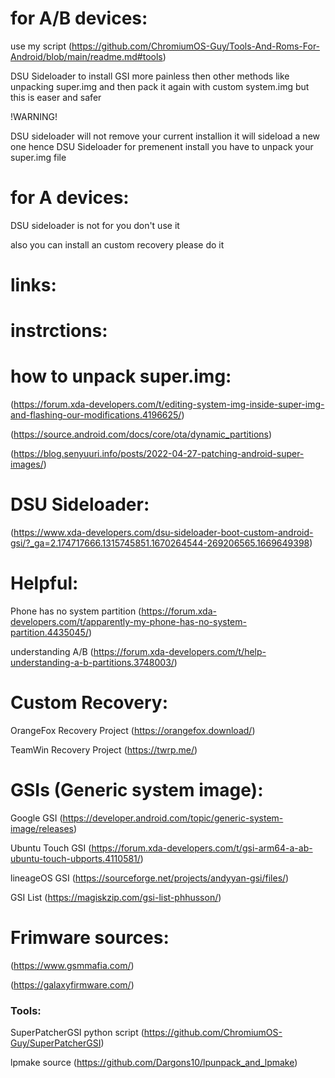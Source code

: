 # for A/B devices:
use my script (https://github.com/ChromiumOS-Guy/Tools-And-Roms-For-Android/blob/main/readme.md#tools)

DSU Sideloader to install GSI more painless then other methods like unpacking super.img and then pack it again with custom system.img but this is easer and safer

!WARNING!

DSU sideloader will not remove your current installion it will sideload a new one hence DSU Sideloader for premenent install you have to unpack your super.img file
# for A devices:
DSU sideloader is not for you don't use it

also you can install an custom recovery please do it

# links:
# instrctions:
# how to unpack super.img:
(https://forum.xda-developers.com/t/editing-system-img-inside-super-img-and-flashing-our-modifications.4196625/)

(https://source.android.com/docs/core/ota/dynamic_partitions)

(https://blog.senyuuri.info/posts/2022-04-27-patching-android-super-images/)

# DSU Sideloader:
(https://www.xda-developers.com/dsu-sideloader-boot-custom-android-gsi/?_ga=2.174717666.1315745851.1670264544-269206565.1669649398)
# Helpful:
Phone has no system partition (https://forum.xda-developers.com/t/apparently-my-phone-has-no-system-partition.4435045/)

understanding A/B (https://forum.xda-developers.com/t/help-understanding-a-b-partitions.3748003/)
# Custom Recovery:
OrangeFox Recovery Project (https://orangefox.download/)

TeamWin Recovery Project (https://twrp.me/)
# GSIs (Generic system image):
Google GSI (https://developer.android.com/topic/generic-system-image/releases)

Ubuntu Touch GSI (https://forum.xda-developers.com/t/gsi-arm64-a-ab-ubuntu-touch-ubports.4110581/)

lineageOS GSI (https://sourceforge.net/projects/andyyan-gsi/files/)

GSI List (https://magiskzip.com/gsi-list-phhusson/)

# Frimware sources:
(https://www.gsmmafia.com/)

(https://galaxyfirmware.com/)

### Tools:
SuperPatcherGSI python script (https://github.com/ChromiumOS-Guy/SuperPatcherGSI)

lpmake source (https://github.com/Dargons10/lpunpack_and_lpmake)
